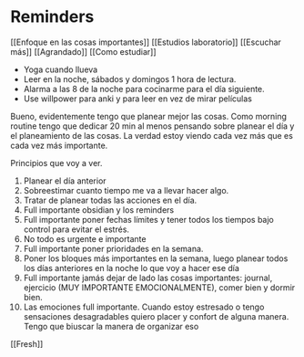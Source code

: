 # Reminders

[[Enfoque en las cosas importantes]]
[[Estudios laboratorio]]
[[Escuchar más]]
[[Agrandado]]
[[Como estudiar]]
+ Yoga cuando llueva
+ Leer en la noche, sábados y domingos 1 hora de lectura. 
+ Alarma a las 8 de la noche para cocinarme para el día siguiente. 
+ Use willpower para anki y para leer en vez de mirar películas

Bueno, evidentemente tengo que planear mejor las cosas. Como morning routine tengo que dedicar 20 min al menos pensando sobre planear el día y el planeamiento de las cosas. La verdad estoy viendo cada vez más que es cada vez más importante. 

Principios que voy a ver.
1. Planear el día anterior
2. Sobreestimar cuanto tiempo me va a llevar hacer algo. 
3. Tratar de planear todas las acciones en el día. 
4. Full importante obsidian y los reminders 
5. Full importante poner fechas límites y tener todos los tiempos bajo control para evitar el estrés.
6. No todo es urgente e importante
7. Full importante poner prioridades en la semana.
8. Poner los bloques más importantes en la semana, luego planear todos los días anteriores en la noche lo que voy a hacer ese día
9. Full importante jamás dejar de lado las cosas importantes: journal, ejercicio (MUY IMPORTANTE EMOCIONALMENTE), comer bien y dormir bien.
10. Las emociones full importante. Cuando estoy estresado o tengo sensaciones desagradables quiero placer y confort de alguna manera. Tengo que biuscar la manera de organizar eso


[[Fresh]]

